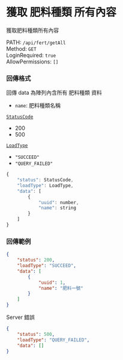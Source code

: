 # 獲取 肥料種類 所有內容

獲取肥料種類所有內容

PATH: `/api/fert/getAll`  
Method: `GET`  
LoginRequired: `true`  
AllowPermissions: `[]`  


### 回傳格式

回傳 data 為陣列內含所有 肥料種類 資料  

* `name`: 肥料種類名稱

[`StatusCode`](../../types.md#statuscode)  
* 200
* 500

[`LoadType`](../../types.md#loadtype)  
* `"SUCCEED"`
* `"QUERY_FAILED"`

```js
{
    "status": StatusCode,
    "loadType": LoadType,
    "data": [
        {
            "uuid": number,
            "name": string
        }
    ]
}
```


### 回傳範例
```json
{
    "status": 200,
    "loadType": "SUCCEED",
    "data": [
        {
            "uuid": 1,
            "name": "肥料一號"
        }
    ]
}
```

Server 錯誤  
```json
{
    "status": 500,
    "loadType": "QUERY_FAILED",
    "data": []
}
```
